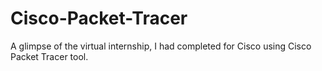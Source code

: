 # Cisco-Packet-Tracer
A glimpse of the virtual internship, I had completed for Cisco using Cisco Packet Tracer tool.
